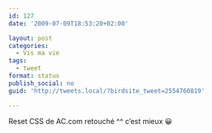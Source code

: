 ```yaml
---
id: 127
date: '2009-07-09T18:53:20+02:00'

layout: post
categories:
  - Vis ma vie
tags:
  - tweet
format: status
publish_social: no
guid: 'http://tweets.local/?birdsite_tweet=2554760819'

---
```


Reset CSS de AC.com retouché ^^ c’est mieux 😀
